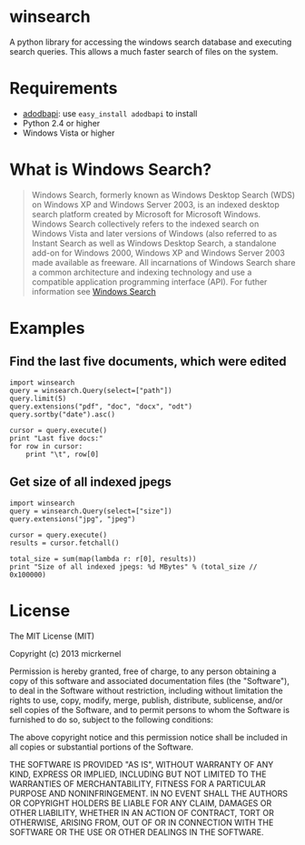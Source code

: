 winsearch
======

A python library for accessing the windows search database and executing search queries.
This allows a much faster search of files on the system.

Requirements
============

- [adodbapi](https://pypi.python.org/pypi/adodbapi): use `easy_install adodbapi` to install
- Python 2.4 or higher
- Windows Vista or higher

What is Windows Search?
=======================
> Windows Search, formerly known as Windows Desktop Search (WDS) on Windows XP and Windows Server 2003, is an indexed desktop search platform created by Microsoft for Microsoft Windows.
> Windows Search collectively refers to the indexed search on Windows Vista and later versions of Windows (also referred to as Instant Search as well as Windows Desktop Search, a standalone add-on for Windows 2000, Windows XP and Windows Server 2003 made available as freeware. All incarnations of Windows Search share a common architecture and indexing technology and use a compatible application programming interface (API).
For futher information see [Windows Search](http://en.wikipedia.org/wiki/Windows_Search)


Examples
========

Find the last five documents, which were edited
-----------------------------------------------

	import winsearch
	query = winsearch.Query(select=["path"])
	query.limit(5)
	query.extensions("pdf", "doc", "docx", "odt")
	query.sortby("date").asc()

	cursor = query.execute()
	print "Last five docs:"
	for row in cursor:
		print "\t", row[0]

Get size of all indexed jpegs
------------------------------

	import winsearch
	query = winsearch.Query(select=["size"])
	query.extensions("jpg", "jpeg")

	cursor = query.execute()
	results = cursor.fetchall()

	total_size = sum(map(lambda r: r[0], results))
	print "Size of all indexed jpegs: %d MBytes" % (total_size // 0x100000)

License
========
The MIT License (MIT)

Copyright (c) 2013 micrkernel

Permission is hereby granted, free of charge, to any person obtaining a copy of
this software and associated documentation files (the "Software"), to deal in
the Software without restriction, including without limitation the rights to
use, copy, modify, merge, publish, distribute, sublicense, and/or sell copies of
the Software, and to permit persons to whom the Software is furnished to do so,
subject to the following conditions:

The above copyright notice and this permission notice shall be included in all
copies or substantial portions of the Software.

THE SOFTWARE IS PROVIDED "AS IS", WITHOUT WARRANTY OF ANY KIND, EXPRESS OR
IMPLIED, INCLUDING BUT NOT LIMITED TO THE WARRANTIES OF MERCHANTABILITY, FITNESS
FOR A PARTICULAR PURPOSE AND NONINFRINGEMENT. IN NO EVENT SHALL THE AUTHORS OR
COPYRIGHT HOLDERS BE LIABLE FOR ANY CLAIM, DAMAGES OR OTHER LIABILITY, WHETHER
IN AN ACTION OF CONTRACT, TORT OR OTHERWISE, ARISING FROM, OUT OF OR IN
CONNECTION WITH THE SOFTWARE OR THE USE OR OTHER DEALINGS IN THE SOFTWARE.

